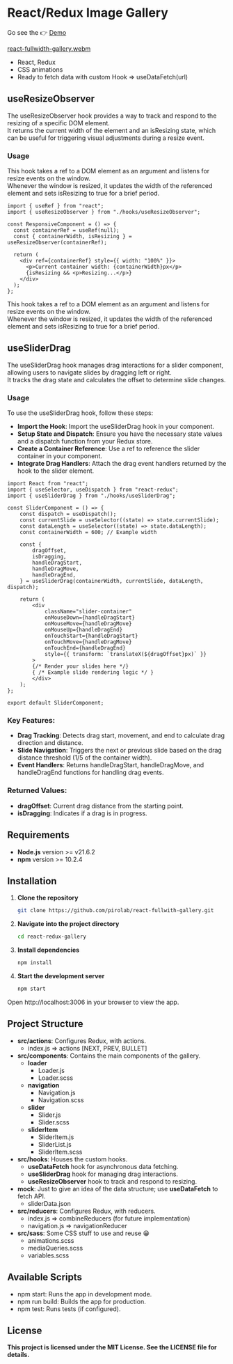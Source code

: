 # React/Redux Image Gallery

Go see the 👉 [Demo](https://www.pirolab.it/react-fullwidth-gallery)

[react-fullwidth-gallery.webm](https://github.com/user-attachments/assets/9871c0cd-b23b-4227-b436-2a59509c1bd8)

- React, Redux
- CSS animations
- Ready to fetch data with custom Hook => useDataFetch(url)

## useResizeObserver

The useResizeObserver hook provides a way to track and respond to the resizing of a specific DOM element.  
It returns the current width of the element and an isResizing state, which can be useful for triggering visual adjustments during a resize event.

### Usage

This hook takes a ref to a DOM element as an argument and listens for resize events on the window.  
Whenever the window is resized, it updates the width of the referenced element and sets isResizing to true for a brief period.

```
import { useRef } from "react";
import { useResizeObserver } from "./hooks/useResizeObserver";

const ResponsiveComponent = () => {
  const containerRef = useRef(null);
  const { containerWidth, isResizing } = useResizeObserver(containerRef);

  return (
    <div ref={containerRef} style={{ width: "100%" }}>
      <p>Current container width: {containerWidth}px</p>
      {isResizing && <p>Resizing...</p>}
    </div>
  );
};
```

This hook takes a ref to a DOM element as an argument and listens for resize events on the window.  
Whenever the window is resized, it updates the width of the referenced element and sets isResizing to true for a brief period.

## useSliderDrag

The useSliderDrag hook manages drag interactions for a slider component, allowing users to navigate slides by dragging left or right.  
It tracks the drag state and calculates the offset to determine slide changes.
### Usage
To use the useSliderDrag hook, follow these steps:
- **Import the Hook**: Import the useSliderDrag hook in your component.
- **Setup State and Dispatch**: Ensure you have the necessary state values and a dispatch function from your Redux store.
- **Create a Container Reference**: Use a ref to reference the slider container in your component.
- **Integrate Drag Handlers**: Attach the drag event handlers returned by the hook to the slider element.
```
import React from "react";
import { useSelector, useDispatch } from "react-redux";
import { useSliderDrag } from "./hooks/useSliderDrag";

const SliderComponent = () => {
    const dispatch = useDispatch();
    const currentSlide = useSelector((state) => state.currentSlide);
    const dataLength = useSelector((state) => state.dataLength);
    const containerWidth = 600; // Example width

    const {
        dragOffset,
        isDragging,
        handleDragStart,
        handleDragMove,
        handleDragEnd,
    } = useSliderDrag(containerWidth, currentSlide, dataLength, dispatch);

    return (
        <div
            className="slider-container"
            onMouseDown={handleDragStart}
            onMouseMove={handleDragMove}
            onMouseUp={handleDragEnd}
            onTouchStart={handleDragStart}
            onTouchMove={handleDragMove}
            onTouchEnd={handleDragEnd}
            style={{ transform: `translateX(${dragOffset}px)` }}
        >
        {/* Render your slides here */}
        { /* Example slide rendering logic */ }
        </div>
    );
};

export default SliderComponent;
```  

### Key Features:

- **Drag Tracking**: Detects drag start, movement, and end to calculate drag direction and distance.
- **Slide Navigation**: Triggers the next or previous slide based on the drag distance threshold (1/5 of the container width).
- **Event Handlers**: Returns handleDragStart, handleDragMove, and handleDragEnd functions for handling drag events.

### Returned Values:

- **dragOffset**: Current drag distance from the starting point.
- **isDragging**: Indicates if a drag is in progress.

## Requirements

- **Node.js** version >= v21.6.2
- **npm** version >= 10.2.4

## Installation

1. **Clone the repository**

   ```bash
   git clone https://github.com/pirolab/react-fullwith-gallery.git

   ```

2. **Navigate into the project directory**

   ```bash
   cd react-redux-gallery

   ```

3. **Install dependencies**

   ```bash
   npm install

   ```

4. **Start the development server**
   ```bash
   npm start
   ```

Open http://localhost:3006 in your browser to view the app.

## Project Structure

- **src/actions**: Configures Redux, with actions.
    - index.js => actions [NEXT, PREV, BULLET]
- **src/components**: Contains the main components of the gallery.
    - **loader**
        - Loader.js
        - Loader.scss
    - **navigation**
        - Navigation.js
        - Navigation.scss
    - **slider**
        - Slider.js
        - Slider.scss
    - **sliderItem**
        - SliderItem.js
        - SliderList.js
        - SliderItem.scss
- **src/hooks**: Houses the custom hooks.
    - **useDataFetch** hook for asynchronous data fetching.
    - **useSliderDrag** hook for managing drag interactions.
    - **useResizeObserver** hook to track and respond to resizing.
- **mock**: Just to give an idea of the data structure; use **useDataFetch** to fetch API.
    - sliderData.json
- **src/reducers**: Configures Redux, with reducers.
    - index.js => combineReducers (for future implementation)
    - navigation.js => navigationReducer
- **src/sass**: Some CSS stuff to use and reuse 😁
    - animations.scss
    - mediaQueries.scss
    - variables.scss

## Available Scripts

- npm start: Runs the app in development mode.
- npm run build: Builds the app for production.
- npm test: Runs tests (if configured).

## License

**This project is licensed under the MIT License. See the LICENSE file for details.**
